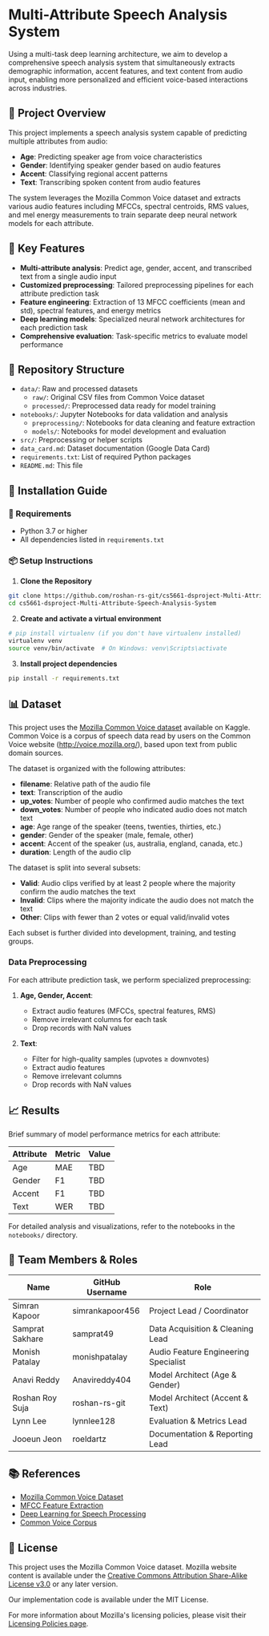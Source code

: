 # Multi-Attribute Speech Analysis System

Using a multi-task deep learning architecture, we aim to develop a comprehensive speech analysis system that simultaneously extracts demographic information, accent features, and text content from audio input, enabling more personalized and efficient voice-based interactions across industries.

## 🎯 Project Overview

This project implements a speech analysis system capable of predicting multiple attributes from audio:
- **Age**: Predicting speaker age from voice characteristics
- **Gender**: Identifying speaker gender based on audio features
- **Accent**: Classifying regional accent patterns
- **Text**: Transcribing spoken content from audio features

The system leverages the Mozilla Common Voice dataset and extracts various audio features including MFCCs, spectral centroids, RMS values, and mel energy measurements to train separate deep neural network models for each attribute.

## 🔑 Key Features

- **Multi-attribute analysis**: Predict age, gender, accent, and transcribed text from a single audio input
- **Customized preprocessing**: Tailored preprocessing pipelines for each attribute prediction task
- **Feature engineering**: Extraction of 13 MFCC coefficients (mean and std), spectral features, and energy metrics
- **Deep learning models**: Specialized neural network architectures for each prediction task
- **Comprehensive evaluation**: Task-specific metrics to evaluate model performance

## 📂 Repository Structure

* `data/`: Raw and processed datasets
  * `raw/`: Original CSV files from Common Voice dataset
  * `processed/`: Preprocessed data ready for model training
* `notebooks/`: Jupyter Notebooks for data validation and analysis
  * `preprocessing/`: Notebooks for data cleaning and feature extraction
  * `models/`: Notebooks for model development and evaluation
* `src/`: Preprocessing or helper scripts
* `data_card.md`: Dataset documentation (Google Data Card)
* `requirements.txt`: List of required Python packages
* `README.md`: This file

## 🚀 Installation Guide

### 🔧 Requirements

* Python 3.7 or higher
* All dependencies listed in `requirements.txt`

### 📦 Setup Instructions

1. **Clone the Repository**

```bash
git clone https://github.com/roshan-rs-git/cs5661-dsproject-Multi-Attribute-Speech-Analysis-System.git
cd cs5661-dsproject-Multi-Attribute-Speech-Analysis-System
```

2. **Create and activate a virtual environment**

```bash
# pip install virtualenv (if you don't have virtualenv installed)
virtualenv venv
source venv/bin/activate  # On Windows: venv\Scripts\activate
```

3. **Install project dependencies**

```bash
pip install -r requirements.txt
```

## 📊 Dataset

This project uses the [Mozilla Common Voice dataset](https://www.kaggle.com/datasets/mozillaorg/common-voice/data) available on Kaggle. Common Voice is a corpus of speech data read by users on the Common Voice website (http://voice.mozilla.org/), based upon text from public domain sources.

The dataset is organized with the following attributes:
- **filename**: Relative path of the audio file
- **text**: Transcription of the audio
- **up_votes**: Number of people who confirmed audio matches the text
- **down_votes**: Number of people who indicated audio does not match text
- **age**: Age range of the speaker (teens, twenties, thirties, etc.)
- **gender**: Gender of the speaker (male, female, other)
- **accent**: Accent of the speaker (us, australia, england, canada, etc.)
- **duration**: Length of the audio clip

The dataset is split into several subsets:
- **Valid**: Audio clips verified by at least 2 people where the majority confirm the audio matches the text
- **Invalid**: Clips where the majority indicate the audio does not match the text
- **Other**: Clips with fewer than 2 votes or equal valid/invalid votes

Each subset is further divided into development, training, and testing groups.

### Data Preprocessing

For each attribute prediction task, we perform specialized preprocessing:

1. **Age, Gender, Accent**:
   - Extract audio features (MFCCs, spectral features, RMS)
   - Remove irrelevant columns for each task
   - Drop records with NaN values

2. **Text**:
   - Filter for high-quality samples (upvotes ≥ downvotes)
   - Extract audio features
   - Remove irrelevant columns
   - Drop records with NaN values

## 📈 Results

Brief summary of model performance metrics for each attribute:

| Attribute | Metric | Value |
|-----------|--------|-------|
| Age       | MAE    | TBD   |
| Gender    | F1     | TBD   |
| Accent    | F1     | TBD   |
| Text      | WER    | TBD   |

For detailed analysis and visualizations, refer to the notebooks in the `notebooks/` directory.

## 👥 Team Members & Roles

| Name | GitHub Username | Role |
|------|-----------------|------|
| Simran Kapoor | simrankapoor456 | Project Lead / Coordinator |
| Samprat Sakhare | samprat49 | Data Acquisition & Cleaning Lead |
| Monish Patalay | monishpatalay | Audio Feature Engineering Specialist |
| Anavi Reddy | Anavireddy404 | Model Architect (Age & Gender) |
| Roshan Roy Suja | roshan-rs-git | Model Architect (Accent & Text) |
| Lynn Lee | lynnlee128 | Evaluation & Metrics Lead |
| Jooeun Jeon | roeldartz | Documentation & Reporting Lead |

## 📚 References

- [Mozilla Common Voice Dataset](https://www.kaggle.com/datasets/mozillaorg/common-voice/data)
- [MFCC Feature Extraction](https://pytorch.org/audio/main/generated/torchaudio.transforms.MFCC.html)
- [Deep Learning for Speech Processing](https://www.deeplearningbook.org/)
- [Common Voice Corpus](https://commonvoice.mozilla.org/en/datasets)

## 📄 License

This project uses the Mozilla Common Voice dataset. Mozilla website content is available under the [Creative Commons Attribution Share-Alike License v3.0](https://www.mozilla.org/en-US/foundation/licensing/website-content/) or any later version.

Our implementation code is available under the MIT License.

For more information about Mozilla's licensing policies, please visit their [Licensing Policies page](https://www.mozilla.org/en-US/foundation/licensing/).
